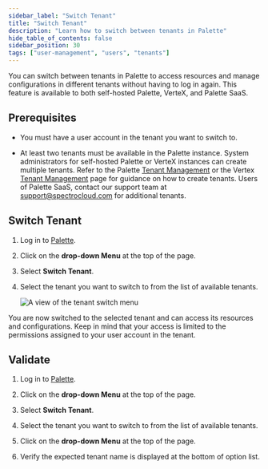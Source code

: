 ```yaml
---
sidebar_label: "Switch Tenant"
title: "Switch Tenant"
description: "Learn how to switch between tenants in Palette"
hide_table_of_contents: false
sidebar_position: 30
tags: ["user-management", "users", "tenants"]
---
```


You can switch between tenants in Palette to access resources and manage configurations in different tenants without
having to log in again. This feature is available to both self-hosted Palette, VerteX, and Palette SaaS.

## Prerequisites

- You must have a user account in the tenant you want to switch to.

- At least two tenants must be available in the Palette instance. System administrators for self-hosted Palette or
  VerteX instances can create multiple tenants. Refer to the Palette
  [Tenant Management](../../enterprise-version/system-management/tenant-management.md) or the Vertex
  [Tenant Management](../../vertex/system-management/tenant-management.md) page for guidance on how to create tenants.
  Users of Palette SaaS, contact our support team at [support@spectrocloud.com](mailto:support@spectrocloud.com) for
  additional tenants.

## Switch Tenant

1. Log in to [Palette](https://console.spectrocloud.com).

2. Click on the **drop-down Menu** at the top of the page.

3. Select **Switch Tenant**.

4. Select the tenant you want to switch to from the list of available tenants.

   ![A view of the tenant switch menu](/user-management_authentication_switch-tenant_tenant-selection.webp)

You are now switched to the selected tenant and can access its resources and configurations. Keep in mind that your
access is limited to the permissions assigned to your user account in the tenant.

## Validate

1. Log in to [Palette](https://console.spectrocloud.com).

2. Click on the **drop-down Menu** at the top of the page.

3. Select **Switch Tenant**.

4. Select the tenant you want to switch to from the list of available tenants.

5. Click on the **drop-down Menu** at the top of the page.

6. Verify the expected tenant name is displayed at the bottom of option list.
